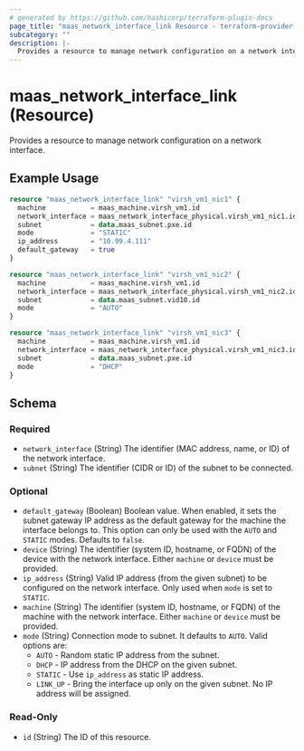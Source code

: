 ```yaml
---
# generated by https://github.com/hashicorp/terraform-plugin-docs
page_title: "maas_network_interface_link Resource - terraform-provider-maas"
subcategory: ""
description: |-
  Provides a resource to manage network configuration on a network interface.
---
```


# maas_network_interface_link (Resource)

Provides a resource to manage network configuration on a network interface.

## Example Usage

```terraform
resource "maas_network_interface_link" "virsh_vm1_nic1" {
  machine           = maas_machine.virsh_vm1.id
  network_interface = maas_network_interface_physical.virsh_vm1_nic1.id
  subnet            = data.maas_subnet.pxe.id
  mode              = "STATIC"
  ip_address        = "10.99.4.111"
  default_gateway   = true
}

resource "maas_network_interface_link" "virsh_vm1_nic2" {
  machine           = maas_machine.virsh_vm1.id
  network_interface = maas_network_interface_physical.virsh_vm1_nic2.id
  subnet            = data.maas_subnet.vid10.id
  mode              = "AUTO"
}

resource "maas_network_interface_link" "virsh_vm1_nic3" {
  machine           = maas_machine.virsh_vm1.id
  network_interface = maas_network_interface_physical.virsh_vm1_nic3.id
  subnet            = data.maas_subnet.pxe.id
  mode              = "DHCP"
}
```

<!-- schema generated by tfplugindocs -->
## Schema

### Required

- `network_interface` (String) The identifier (MAC address, name, or ID) of the network interface.
- `subnet` (String) The identifier (CIDR or ID) of the subnet to be connected.

### Optional

- `default_gateway` (Boolean) Boolean value. When enabled, it sets the subnet gateway IP address as the default gateway for the machine the interface belongs to. This option can only be used with the `AUTO` and `STATIC` modes. Defaults to `false`.
- `device` (String) The identifier (system ID, hostname, or FQDN) of the device with the network interface. Either `machine` or `device` must be provided.
- `ip_address` (String) Valid IP address (from the given subnet) to be configured on the network interface. Only used when `mode` is set to `STATIC`.
- `machine` (String) The identifier (system ID, hostname, or FQDN) of the machine with the network interface. Either `machine` or `device` must be provided.
- `mode` (String) Connection mode to subnet. It defaults to `AUTO`. Valid options are:
	* `AUTO` - Random static IP address from the subnet.
	* `DHCP` - IP address from the DHCP on the given subnet.
	* `STATIC` - Use `ip_address` as static IP address.
	* `LINK_UP` - Bring the interface up only on the given subnet. No IP address will be assigned.

### Read-Only

- `id` (String) The ID of this resource.

